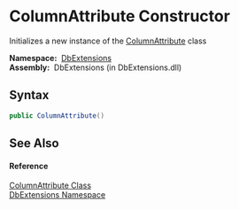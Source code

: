 ColumnAttribute Constructor
===========================
  Initializes a new instance of the [ColumnAttribute][1] class

  **Namespace:**  [DbExtensions][2]  
  **Assembly:**  DbExtensions (in DbExtensions.dll)

Syntax
------

```csharp
public ColumnAttribute()
```


See Also
--------

#### Reference
[ColumnAttribute Class][1]  
[DbExtensions Namespace][2]  

[1]: README.md
[2]: ../README.md